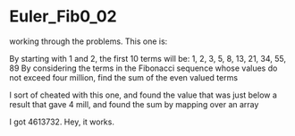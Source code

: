 # Euler_Fib0_02
working through the problems. 
This one is:

By starting with 1 and 2, the first 10 terms will be:
1, 2, 3, 5, 8, 13, 21, 34, 55, 89
By considering the terms in the Fibonacci sequence
whose values do not exceed four million,
find the sum of the even valued terms


I sort of cheated with this one, and found the value that was just below 
a result that gave 4 mill, and found the sum by mapping over an array

I got 4613732. Hey, it works.
